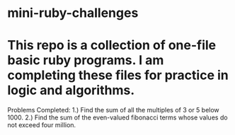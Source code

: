 mini-ruby-challenges
====================
This repo is a collection of one-file basic ruby programs. I am completing these files for practice in logic and algorithms.
====================
Problems Completed:
1.) Find the sum of all the multiples of 3 or 5 below 1000.
2.) Find the sum of the even-valued fibonacci terms whose values do not exceed four million.
